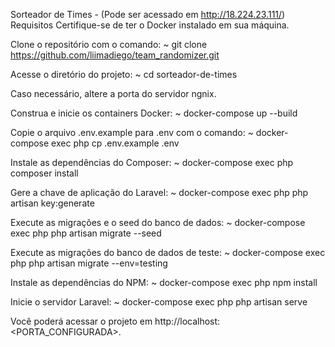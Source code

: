 Sorteador de Times - (Pode ser acessado em http://18.224.23.111/)
Requisitos
Certifique-se de ter o Docker instalado em sua máquina. 

Clone o repositório com o comando: ~ git clone https://github.com/liimadiego/team_randomizer.git

Acesse o diretório do projeto: ~ cd sorteador-de-times

Caso necessário, altere a porta do servidor ngnix.

Construa e inicie os containers Docker: ~ docker-compose up --build

Copie o arquivo .env.example para .env com o comando: ~ docker-compose exec php cp .env.example .env

Instale as dependências do Composer: ~ docker-compose exec php composer install

Gere a chave de aplicação do Laravel: ~ docker-compose exec php php artisan key:generate

Execute as migrações e o seed do banco de dados: ~ docker-compose exec php php artisan migrate --seed

Execute as migrações do banco de dados de teste: ~ docker-compose exec php php artisan migrate --env=testing

Instale as dependências do NPM: ~ docker-compose exec php npm install

Inicie o servidor Laravel: ~ docker-compose exec php php artisan serve

Você poderá acessar o projeto em http://localhost:<PORTA_CONFIGURADA>.
